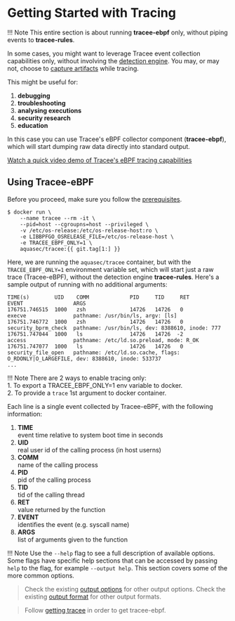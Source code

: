 # Getting Started with Tracing

!!! Note
    This entire section is about running **tracee-ebpf** only, without piping
    events to **tracee-rules**.

In some cases, you might want to leverage Tracee event collection capabilities
only, without involving the [detection engine]. You may, or may not, choose to
[capture artifacts] while tracing.

[detection engine]: ../detecting/index.md
[capture artifacts]: ../capturing/index.md

This might be useful for:

1. **debugging**
1. **troubleshooting**
1. **analysing executions**
1. **security research**
1. **education**

In this case you can use Tracee's eBPF collector component (**tracee-ebpf**),
which will start dumping raw data directly into standard output.

[Watch a quick video demo of Tracee's eBPF tracing capabilities](https://youtu.be/WTqE2ae257o)

## Using Tracee-eBPF

Before you proceed, make sure you follow the [prerequisites].

[prerequisites]:../installing/prerequisites.md

```text
$ docker run \
    --name tracee --rm -it \
    --pid=host --cgroupns=host --privileged \
    -v /etc/os-release:/etc/os-release-host:ro \
    -e LIBBPFGO_OSRELEASE_FILE=/etc/os-release-host \
    -e TRACEE_EBPF_ONLY=1 \
    aquasec/tracee:{{ git.tag[1:] }}
```

Here, we are running the `aquasec/tracee` container, but with the
`TRACEE_EBPF_ONLY=1` environment variable set, which will start just a raw
trace (Tracee-eBPF), without the detection engine **tracee-rules**. Here's a
sample output of running with no additional arguments:

```text
TIME(s)        UID    COMM             PID     TID     RET             EVENT                ARGS
176751.746515  1000   zsh              14726   14726   0               execve               pathname: /usr/bin/ls, argv: [ls]
176751.746772  1000   zsh              14726   14726   0               security_bprm_check  pathname: /usr/bin/ls, dev: 8388610, inode: 777
176751.747044  1000   ls               14726   14726  -2               access               pathname: /etc/ld.so.preload, mode: R_OK
176751.747077  1000   ls               14726   14726   0               security_file_open   pathname: /etc/ld.so.cache, flags: O_RDONLY|O_LARGEFILE, dev: 8388610, inode: 533737
...

```

!!! Note
    There are 2 ways to enable tracing only:  
    1. To export a TRACEE_EBPF_ONLY=1 env variable to docker.  
    2. To provide a `trace` 1st argument to docker container.  

Each line is a single event collected by Tracee-eBPF, with the following
information:

1. **TIME**  
   event time relative to system boot time in seconds
2. **UID**  
   real user id of the calling process (in host userns)
3. **COMM**  
   name of the calling process
4. **PID**  
   pid of the calling process
5. **TID**  
   tid of the calling thread
6. **RET**  
   value returned by the function
7. **EVENT**  
   identifies the event (e.g. syscall name)
8. **ARGS**  
   list of arguments given to the function

!!! Note
    Use the `--help` flag to see a full description of available options. Some
    flags have specific help sections that can be accessed by passing `help` to
    the flag, for example `--output help`. This section covers some of the more
    common options.

> Check the existing [output options](./output-options.md) for other output options.
> Check the existing [output format](./output-formats.md) for other output formats.

> Follow [getting tracee](../installing/getting.md) in order to get tracee-ebpf.
